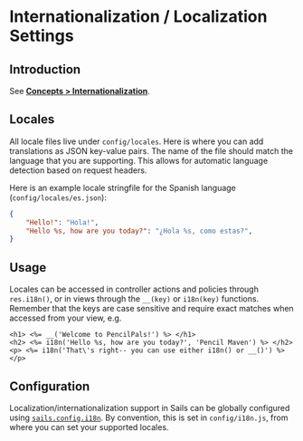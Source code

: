 # Internationalization / Localization Settings

## Introduction
See **[Concepts > Internationalization](http://sailsjs.com/docs/concepts/internationalization)**.

## Locales
All locale files live under `config/locales`. Here is where you can add translations
as JSON key-value pairs. The name of the file should match the language that you are supporting.
This allows for automatic language detection based on request headers.

Here is an example locale stringfile for the Spanish language (`config/locales/es.json`):
```json
{
    "Hello!": "Hola!",
    "Hello %s, how are you today?": "¿Hola %s, como estas?",
}
```
## Usage
Locales can be accessed in controller actions and policies through `res.i18n()`, or in views through the `__(key)` or `i18n(key)` functions.
Remember that the keys are case sensitive and require exact matches when accessed from your view, e.g.

```ejs
<h1> <%= __('Welcome to PencilPals!') %> </h1>
<h2> <%= i18n('Hello %s, how are you today?', 'Pencil Maven') %> </h2>
<p> <%= i18n('That\'s right-- you can use either i18n() or __()') %> </p>
```

## Configuration
Localization/internationalization support in Sails can be globally configured using [`sails.config.i18n`](http://sailsjs.com/docs/reference/configuration/sails-config-i-18-n).
By convention, this is set in `config/i18n.js`, from where you can set your supported locales.
